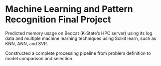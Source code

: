 # Machine Learning and Pattern Recognition Final Project
Predicted memory usage on Beocat (K-State’s HPC server) using its log data and multiple machine learning techniques using Scikit learn, such as KNN, ANN, and SVR.

Constructed a complete processing pipeline from problem definition to model comparison and selection.
